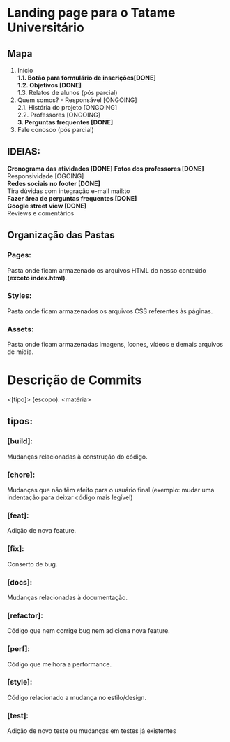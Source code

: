# Landing page para o Tatame Universitário

## Mapa
1. Início<br>
**1.1. Botão para formulário de inscrições[DONE]**<br>
**1.2. Objetivos [DONE]<br>**
1.3. Relatos de alunos (pós parcial)<br>
2. Quem somos? - Responsável [ONGOING]<br>
2.1. História do projeto [ONGOING]<br>
2.2. Professores [ONGOING]<br>
**3. Perguntas frequentes [DONE]<br>**
4. Fale conosco (pós parcial)<br>

## IDEIAS:
**Cronograma das atividades [DONE]**
**Fotos dos professores [DONE]**<br> <!--retirei a parte da história dos professores-->
Responsividade [OGOING] <br>
**Redes sociais no footer [DONE]**<br>
Tira dúvidas com integração e-mail mail:to <br>
**Fazer área de perguntas frequentes [DONE]**<br>
**Google street view [DONE]** <br>
Reviews e comentários <br>


## Organização das Pastas
### Pages:
Pasta onde ficam armazenado os arquivos HTML do nosso conteúdo **(exceto index.html)**.
### Styles:
Pasta onde ficam armazenados os arquivos CSS referentes às páginas.
### Assets:
Pasta onde ficam armazenadas imagens, ícones, vídeos e demais arquivos de mídia.

# Descrição de Commits

<[tipo]> (escopo): <matéria>

## tipos:
### [build]:
Mudanças relacionadas à construção do código.
### [chore]:
Mudanças que não têm efeito para o usuário final (exemplo: mudar uma indentação para deixar código mais legível)
### [feat]:
Adição de nova feature.
### [fix]:
Conserto de bug.
### [docs]:
Mudanças relacionadas à documentação.
### [refactor]:
Código que nem corrige bug nem adiciona nova feature.
### [perf]:
Código que melhora a performance.
### [style]:
Código relacionado a mudança no estilo/design.
### [test]:
Adição de novo teste ou mudanças em testes já existentes